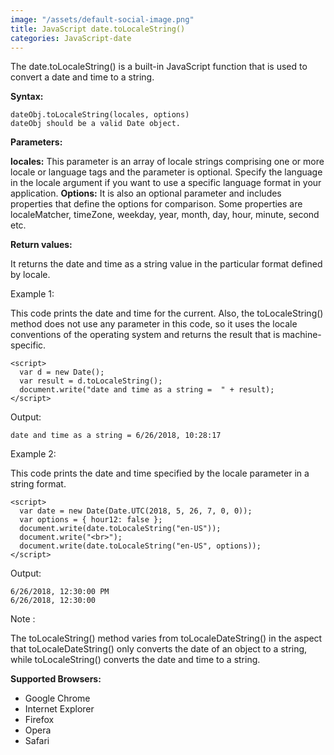 ```yaml
---
image: "/assets/default-social-image.png"
title: JavaScript date.toLocaleString()
categories: JavaScript-date
---
```


The date.toLocaleString() is a built-in JavaScript function that is used to convert a date and time to a string.

**Syntax:**

```
dateObj.toLocaleString(locales, options)
dateObj should be a valid Date object.
```

**Parameters:**

**locales:** This parameter is an array of locale strings comprising one or more locale or language tags and the parameter is optional. Specify the language in the locale argument if you want to use a specific language format in your application.
**Options:** It is also an optional parameter and includes properties that define the options for comparison. Some properties are localeMatcher, timeZone, weekday, year, month, day, hour, minute, second etc.

**Return values:**

It returns the date and time as a string value in the particular format defined by locale.

Example 1:

This code prints the date and time for the current. Also, the toLocaleString() method does not use any parameter in this code, so it uses the locale conventions of the operating system and returns the result that is machine-specific.

```
<script> 
  var d = new Date(); 
  var result = d.toLocaleString(); 
  document.write("date and time as a string =  " + result); 
</script> 
```
   
Output:

`date and time as a string = 6/26/2018, 10:28:17 `

Example 2:

This code prints the date and time specified by the locale parameter in a string format.

```
<script> 
  var date = new Date(Date.UTC(2018, 5, 26, 7, 0, 0));   
  var options = { hour12: false };   
  document.write(date.toLocaleString("en-US")); 
  document.write("<br>"); 
  document.write(date.toLocaleString("en-US", options)); 
</script> 
```

Output:

```
6/26/2018, 12:30:00 PM
6/26/2018, 12:30:00
```

Note :

The toLocaleString() method varies from toLocaleDateString() in the aspect that toLocaleDateString() only converts the date of an object to a string, while toLocaleString() converts the date and time to a string.

**Supported Browsers:**

* Google Chrome
* Internet Explorer
* Firefox
* Opera
* Safari